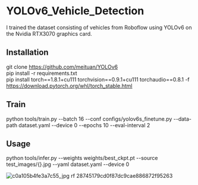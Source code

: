# YOLOv6_Vehicle_Detection
I trained the dataset consisting of vehicles from Roboflow using YOLOv6 on the Nvidia RTX3070 graphics card.


## Installation

git clone https://github.com/meituan/YOLOv6<br>
pip install -r requirements.txt<br>
pip install torch==1.8.1+cu111 torchvision==0.9.1+cu111 torchaudio==0.8.1 -f https://download.pytorch.org/whl/torch_stable.html<br>

## Train

python tools/train.py --batch 16 --conf configs/yolov6s_finetune.py --data-path dataset.yaml --device 0 --epochs 10 --eval-interval 2

## Usage

python tools/infer.py --weights weights/best_ckpt.pt --source test_images/{}.jpg --yaml dataset.yaml --device 0


![c0a105b4fe3a7c55_jpg rf 28745179cd0f87dc9cae886872f95263](https://user-images.githubusercontent.com/48621020/197339801-289350a7-6724-41d2-9a42-39f993e10039.jpg)

